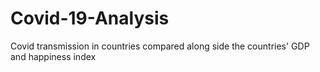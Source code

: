 # Covid-19-Analysis
Covid transmission in countries compared along side the countries' GDP and happiness index
